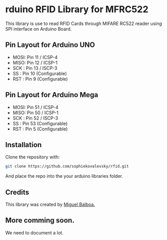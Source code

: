 rduino RFID Library for MFRC522 
=======================================================
This library is use to read RFID Cards through MIFARE RC522 reader using SPI interface on Arduino Board.



Pin Layout for Arduino UNO
------------
* MOSI: Pin 11 / ICSP-4
* MISO: Pin 12 / ICSP-1
* SCK : Pin 13 / ISCP-3
* SS  : Pin 10 (Configurable)
* RST : Pin 9  (Configurable)

Pin Layout for Arduino Mega
------------
* MOSI: Pin 51 / ICSP-4
* MISO: Pin 50 / ICSP-1
* SCK : Pin 52 / ISCP-3
* SS  : Pin 53 (Configurable)
* RST : Pin 5  (Configurable)

Installation
------------
Clone the repository with:

```bash
git clone https://github.com/sophiekovalevsky/rfid.git
```
And place the repo into the your arduino libraries folder.

Credits
-----
This library was created by [Miguel Balboa.][1]

More comming soon.
-----
We need to document a lot.

[1]: https://github.com/miguelbalboa

